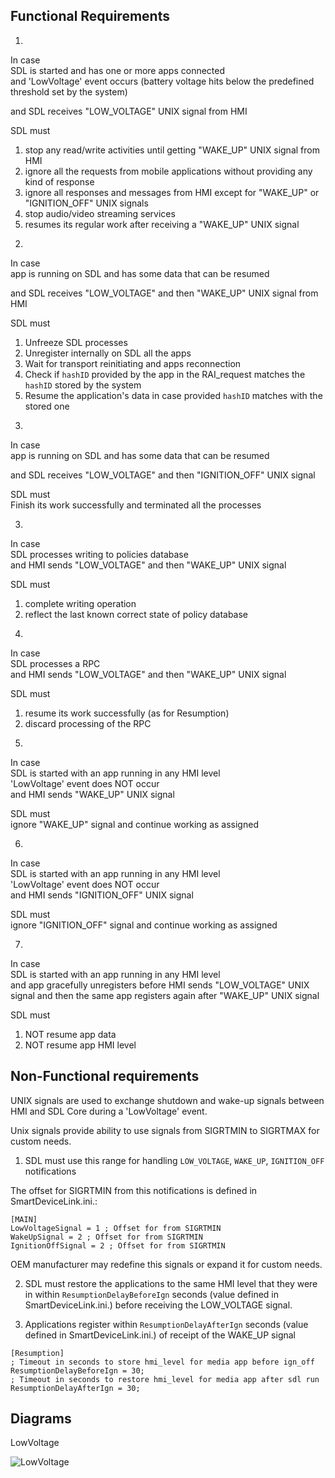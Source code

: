 ## Functional Requirements

1.  
In case   
SDL is started and has one or more apps connected  
and 'LowVoltage' event occurs (battery voltage hits below the predefined threshold set by the system)

and SDL receives "LOW_VOLTAGE" UNIX signal from HMI

SDL must  

1) stop any read/write activities until getting "WAKE_UP" UNIX signal from HMI
2) ignore all the requests from mobile applications without providing any kind of response  
3) ignore all responses and messages from HMI except for "WAKE_UP" or "IGNITION_OFF" UNIX signals
4) stop audio/video streaming services  
5) resumes its regular work after receiving a "WAKE_UP" UNIX signal

2.  
In case   
app is running on SDL and has some data that can be resumed  

and SDL receives "LOW_VOLTAGE" and then "WAKE_UP" UNIX signal from HMI

SDL must  
1) Unfreeze SDL processes
2) Unregister internally on SDL all the apps
3) Wait for transport reinitiating and apps reconnection
4) Check if `hashID` provided by the app in the RAI_request matches the `hashID` stored by the system
5) Resume the application's data in case provided `hashID` matches with the stored one

3. 
In case   
app is running on SDL and has some data that can be resumed  

and SDL receives "LOW_VOLTAGE" and then "IGNITION_OFF" UNIX signal 

SDL must  
Finish its work successfully and terminated all the processes

3.  
In case   
SDL processes writing to policies database  
and HMI sends "LOW_VOLTAGE" and then "WAKE_UP" UNIX signal  

SDL must  
1) complete writing operation  
2) reflect the last known correct state of policy database

4.  
In case   
SDL processes a RPC  
and HMI sends "LOW_VOLTAGE" and then "WAKE_UP" UNIX signal  

SDL must  
1) resume its work successfully (as for Resumption)
2) discard processing of the RPC  

5.  
In case   
SDL is started with an app running in any HMI level  
'LowVoltage' event does NOT occur  
and HMI sends "WAKE_UP" UNIX signal  

SDL must  
ignore "WAKE_UP" signal and continue working as assigned

6. 
In case   
SDL is started with an app running in any HMI level  
'LowVoltage' event does NOT occur   
and HMI sends "IGNITION_OFF" UNIX signal  

SDL must  
ignore "IGNITION_OFF" signal and continue working as assigned

7.  
In case   
SDL is started with an app running in any HMI level  
and app gracefully unregisters before HMI sends "LOW_VOLTAGE" UNIX signal
and then the same app registers again after "WAKE_UP" UNIX signal  

SDL must  
1) NOT resume app data  
2) NOT resume app HMI level


## Non-Functional requirements  

UNIX signals are used to exchange shutdown and wake-up signals between HMI and SDL Core during a 'LowVoltage' event.

Unix signals provide ability to use signals from SIGRTMIN to SIGRTMAX for custom needs. 

1. SDL must use this range for handling
 `LOW_VOLTAGE`, `WAKE_UP`, `IGNITION_OFF` notifications

The offset for SIGRTMIN from this notifications is defined in SmartDeviceLink.ini.:
```
[MAIN]
LowVoltageSignal = 1 ; Offset for from SIGRTMIN
WakeUpSignal = 2 ; Offset for from SIGRTMIN
IgnitionOffSignal = 2 ; Offset for from SIGRTMIN
```

OEM manufacturer may redefine this signals or expand it for custom needs.

2. SDL must restore the applications to the same HMI level that they were in within `ResumptionDelayBeforeIgn` seconds (value defined in SmartDeviceLink.ini.) before receiving the LOW_VOLTAGE signal.

3. Applications register within `ResumptionDelayAfterIgn` seconds (value defined in SmartDeviceLink.ini.) of receipt of the WAKE_UP signal

```
[Resumption]
; Timeout in seconds to store hmi_level for media app before ign_off
ResumptionDelayBeforeIgn = 30;
; Timeout in seconds to restore hmi_level for media app after sdl run
ResumptionDelayAfterIgn = 30;
```

## Diagrams
LowVoltage

![LowVoltage](././Low_Voltage.png)





